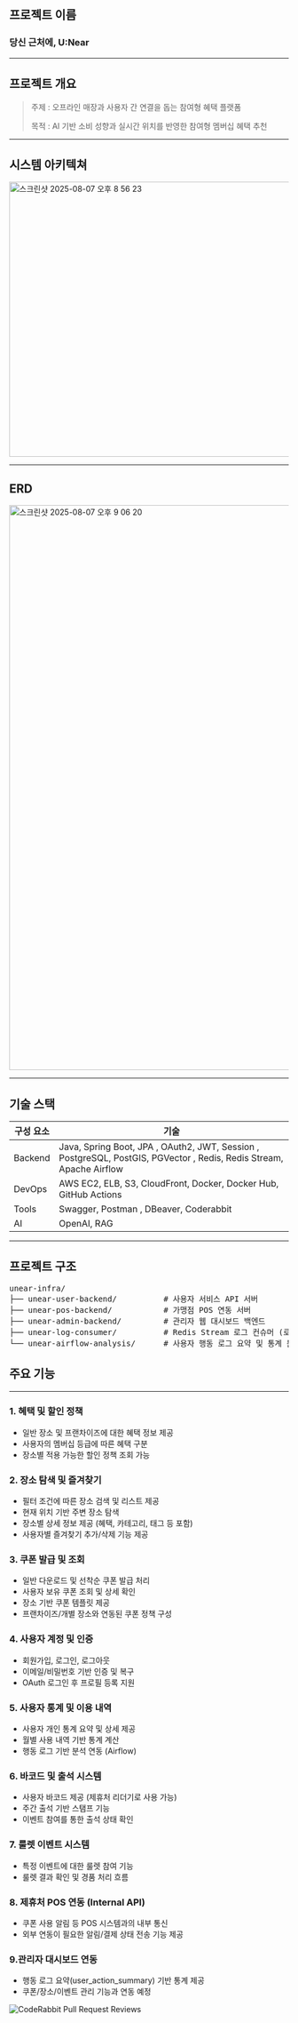 
## 프로젝트 이름

### 당신 근처에, U:Near

--- 

## 프로젝트 개요

> 주제 : 오프라인 매장과 사용자 간 연결을 돕는 참여형 혜택 플랫폼
> 
> 목적 : AI 기반 소비 성향과 실시간 위치를 반영한 참여형 멤버십 혜택 추천
---

## 시스템 아키텍쳐
<img width="1129" height="495" alt="스크린샷 2025-08-07 오후 8 56 23" src="https://github.com/user-attachments/assets/c24c1696-15b1-43b7-8d5f-81fb1c334c31" />


---

## ERD
<img width="800" height="1017" alt="스크린샷 2025-08-07 오후 9 06 20" src="https://github.com/user-attachments/assets/a90fae99-a296-462e-8608-1d6e4ea84083" />


---

## 기술 스택

| 구성 요소 | 기술 |
|-----------|------|
| Backend | Java, Spring Boot, JPA , OAuth2, JWT, Session , PostgreSQL, PostGIS, PGVector , Redis, Redis Stream, Apache Airflow|
| DevOps | AWS EC2, ELB, S3, CloudFront, Docker, Docker Hub, GitHub Actions|
| Tools | Swagger, Postman , DBeaver, Coderabbit|
| AI | OpenAI, RAG |

---

## 프로젝트 구조

<pre>
unear-infra/
├── unear-user-backend/          # 사용자 서비스 API 서버
├── unear-pos-backend/           # 가맹점 POS 연동 서버
├── unear-admin-backend/         # 관리자 웹 대시보드 백엔드
├── unear-log-consumer/          # Redis Stream 로그 컨슈머 (로그 적재)
└── unear-airflow-analysis/      # 사용자 행동 로그 요약 및 통계 분석 (Airflow DAG)
</pre>


## 주요 기능

---

### 1. 혜택 및 할인 정책
- 일반 장소 및 프랜차이즈에 대한 혜택 정보 제공
- 사용자의 멤버십 등급에 따른 혜택 구분
- 장소별 적용 가능한 할인 정책 조회 가능

### 2. 장소 탐색 및 즐겨찾기
- 필터 조건에 따른 장소 검색 및 리스트 제공
- 현재 위치 기반 주변 장소 탐색
- 장소별 상세 정보 제공 (혜택, 카테고리, 태그 등 포함)
- 사용자별 즐겨찾기 추가/삭제 기능 제공

### 3.  쿠폰 발급 및 조회
- 일반 다운로드 및 선착순 쿠폰 발급 처리
- 사용자 보유 쿠폰 조회 및 상세 확인
- 장소 기반 쿠폰 템플릿 제공
- 프랜차이즈/개별 장소와 연동된 쿠폰 정책 구성

### 4. 사용자 계정 및 인증
- 회원가입, 로그인, 로그아웃 
- 이메일/비밀번호 기반 인증 및 복구
- OAuth 로그인 후 프로필 등록 지원

### 5.  사용자 통계 및 이용 내역
- 사용자 개인 통계 요약 및 상세 제공
- 월별 사용 내역 기반 통계 계산
- 행동 로그 기반 분석 연동 (Airflow)

### 6.  바코드 및 출석 시스템
- 사용자 바코드 제공 (제휴처 리더기로 사용 가능)
- 주간 출석 기반 스탬프 기능
- 이벤트 참여를 통한 출석 상태 확인

### 7.  룰렛 이벤트 시스템
- 특정 이벤트에 대한 룰렛 참여 기능
- 룰렛 결과 확인 및 경품 처리 흐름

### 8.  제휴처 POS 연동 (Internal API)
- 쿠폰 사용 알림 등 POS 시스템과의 내부 통신
- 외부 연동이 필요한 알림/결제 상태 전송 기능 제공

### 9.관리자 대시보드 연동
- 행동 로그 요약(user_action_summary) 기반 통계 제공
- 쿠폰/장소/이벤트 관리 기능과 연동 예정


![CodeRabbit Pull Request Reviews](https://img.shields.io/coderabbit/prs/github/ureca-poject-unear/unear-admin-backend?utm_source=oss&utm_medium=github&utm_campaign=ureca-poject-unear%2Funear-admin-backend&labelColor=171717&color=FF570A&link=https%3A%2F%2Fcoderabbit.ai&label=CodeRabbit+Reviews)
